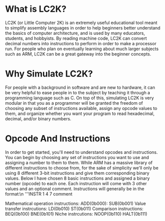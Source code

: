 # What is LC2K?
LC2K (or Little Computer 2K) is an extremely useful educational tool meant to simplify assembly languages in order to help beginners better understand the basics of computer architecture, and is used by many educators, students, and hobbyists. By reading machine code, LC2K can convert decimal numbers into instructions to perform in order to make a processor run. For people who plan on eventually learning about much larger subjects such as ARM, LC2K can be a great gateway into the beginner concepts.


# Why Simulate LC2K?
For people with a background in software and are new to hardware, it can be very helpful to ease people in to the subject by teaching it through a programming language such as C. On top of this, simulating LC2K is very modular in that you as a programmer will be granted the freedom of choosing any subset of instructions available, assign any opcode values to them, and organize whether you want your program to read hexadecimal, decimal, and/or binary numbers.


# Opcode And Instructions
In order to get started, you'll need to understand opcodes and instructions. You can begin by choosing any set of instructions you want to use and assigning a number to them to them. While ARM has a massive library of different instructions to choose from, for the sake of simplicity we'll only be using 8 different 3-bit instructions and give them corresponding binary values. Below I have chosen 8 basic instructions and assigned a binary number (opcode) to each one. Each instruction will come with 3 other values and an optional comment. Instructions will generally be in the format:\n
'''INSTR 1 4 7 comment


Mathematical operation instructions:
  ADD(0b000): 
  SUB(0b001)
Value transfer instrcutions:
  LD(0b010)
  ST(0b011)
Comparison instructions:
  BEQ(0b100)
  BNE(0b101)
Niche instrcutions:
  NOOP(0b110)
  HALT(0b111)
